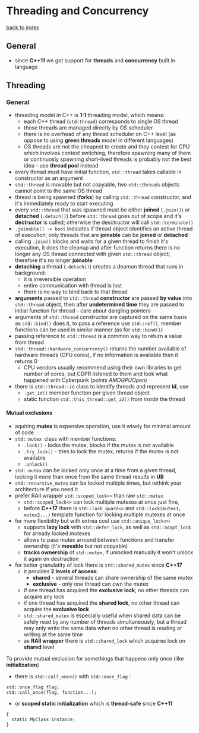# Threading and Concurrency
[back to index](../README.md)
## General
* since **C++11** we got support for **threads** and **concurrency** built in language
  
## Threading
### General
* threading model in C++ is **1:1** threading model, which means: 
  * each C++ thread (`std:thread`) corresponds to single OS thread
  * those threads are managed directly by OS scheduler
  * there is no overhead of any thread scheduler on C++ level (as oppose to using **green threads** model in different languages)
  * OS threads are not the cheapest to create and they contest for CPU which involves context switching, therefore spawning many of them or continuosly spawning short-lived threads is probably not the best idea - use **thread pool** instead
* every thread must have initial function, `std::thread` takes callable in constructor as an argument
* `std::thread` is movable but not copyable, two `std::threads` objects cannot point to the same OS thread
* thread is being spawned (**forks**) by calling `std::thread` constructor, and it's immediately ready to start executing
* every `std::thread` that was spawned must be either **joined** (`.join()`) or **detached** (`.detach()`) before `std::thread` goes out of scope and it's **dectructor** is called; otherwise the desctructor will call `std::terminate()`
* `.joinable() -> bool` indicates if thread object identifies an active thread of execution; only threads that are **joinable** can be **joined** or **detached**
* calling `.join()` blocks and waits for a given thread to finish it's execution, it does the cleanup and after function returns there is no longer any OS thread connected with given `std::thread` object; therefore it's no longer **joinable**
* **detaching** a thread (`.detach()`) creates a deamon thread that runs in background: 
  * it is irreversible operation 
  * entire communication with thread is lost
  * there is no way to bind back to that thread
* **arguments** passed to `std::thread` **constructor** are passed **by value** into `std::thread` object, then after **undetermined time** they are passed to initial function for thread - care about dangling pointers
* arguments of `std::thread` constructor are captured on the same basis as `std::bind()` does it, to pass a reference use `std::ref()`, member functions can be used in similar manner (as for `std::bind()`)
* passing reference to `std::thread` is a common way to return a value from thread
* `std::thread::hardware_concurrency()` returns the number available of hardware threads (CPU cores), if no information is available then it returns 0
  * CPU vendors usually recommend using their own libraries to get number of cores, but CDPR listened to them and look what happened with Cyberpunk (*points AMDGPUOpen*)
* there is `std::thread::id` class to identify threads and represent **id**, use
  * `.get_id()` member function per given thread object
  * static function `std::this_thread::get_id()` from *inside* the thread

#### Mutual exclusions
* aquiring **mutex** is expensive operation, use it wisely for minimal amount of code
* `std::mutex `class with member functions:
  * `.lock()` - locks the mutex, blocks if the mutex is not available
  * `.try_lock()` - tries to lock the mutex, returns if the mutex is not available
  * `.unlock()`
* `std::mutex` can be locked only once at a time from a given thread, locking it more than once from the same thread results in **UB**
* `std::recursive_mutex` can be locked multiple times, but rethink your architecture if you need it
* prefer RAII wrapper `std::scoped_lock<>` than raw `std::mutex`
  * `std::scoped_lock<>` can lock multiple mutexes at once just fine, 
  * before **C++17** there is  `std::lock_quard<>` and `std::lock(mutex1, mutex2...)` template function for locking multiple mutexes at once
* for more flexibility but with extrea cost use `std::unique_lock<>`:
  * supports **lazy lock** with `std::defer_lock`, as well as `std::adopt_lock` for already locked mutexes
  * allows to pass mutex arround between functions and transfer ownership (it's **movable** but not copyable)
  * **tracks ownership** of `std::mutex`, if unlocked manually it won't unlock it again on destruction
* for better granulatity of lock there is `std::shared_mutex` since **C++17**
  * it provides **2 levels of access**:
    * **shared** - several threads can share ownership of the same mutex
    * **exclusive** - only one thread can own the mutex
  - if one thread has acquired the **exclusive lock**, no other threads can acquire any lock
  - if one thread has acquired the **shared lock**, no other thread can acquire the **exclusive lock**
  - `std::shared_mutex` is especially useful when shared data can be safely read by any number of threads simultaneously, but a thread may only write the same data when no other thread is reading or writing at the same time
  - as **RAII wrapper** there is `std::shared_lock` which acquires lock on **shared** level






To provide mutual exclusion for somethings that happens only once (like **initialization**) 
- there is `std::call_once()` with `std::once_flag` :
```
std::once_flag flag;
std::call_once(flag, function...);
```
- or **scoped static initialization** which is **thread-safe** since **C++11**
```
{
  static MyClass instance;
}
```
